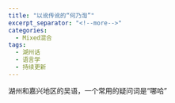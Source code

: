```yaml
---
title: "以讹传讹的“何乃渹”"
excerpt_separator: "<!--more-->"
categories:
  - Mixed混合
tags:
  - 湖州话
  - 语言学
  - 持续更新
---
```


湖州和嘉兴地区的吴语，一个常用的疑问词是“哪哈”
